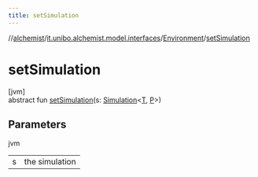 ```yaml
---
title: setSimulation
---
```

//[alchemist](../../../index.html)/[it.unibo.alchemist.model.interfaces](../index.html)/[Environment](index.html)/[setSimulation](set-simulation.html)



# setSimulation



[jvm]\
abstract fun [setSimulation](set-simulation.html)(s: [Simulation](../../it.unibo.alchemist.core.interfaces/-simulation/index.html)<[T](../../it.unibo.alchemist.boundary.interfaces/-output-monitor/index.html), [P](../../it.unibo.alchemist.boundary.interfaces/-output-monitor/index.html)>)



## Parameters


jvm

| | |
|---|---|
| s | the simulation |




